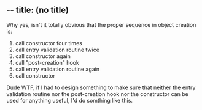 --
title: (no title)
--
<p>Why yes, isn't it totally obvious that the proper sequence in object creation is:</p>

<ol>
<li>call constructor four times</li>
<li>call entry validation routine twice</li>
<li>call constructor again</li>
<li>call "post-creation" hook</li>
<li>call entry validation routine again</li>
<li>call constructor</li>
</ol>

<p>Dude WTF, if I had to design something to make sure that neither the entry validation routine nor the post-creation hook nor the constructor can be used for anything useful, I'd do somthing like this.</p>